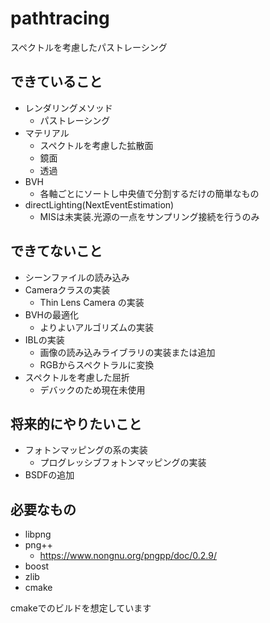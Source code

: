 # pathtracing

スペクトルを考慮したパストレーシング

## できていること

 - レンダリングメソッド
   - パストレーシング
 - マテリアル
   - スペクトルを考慮した拡散面 
   - 鏡面
   - 透過
 - BVH
   - 各軸ごとにソートし中央値で分割するだけの簡単なもの
 - directLighting(NextEventEstimation)
   - MISは未実装.光源の一点をサンプリング接続を行うのみ
    
## できてないこと
 - シーンファイルの読み込み
 - Cameraクラスの実装
   - Thin Lens Camera の実装
 - BVHの最適化
   - よりよいアルゴリズムの実装
 - IBLの実装
   - 画像の読み込みライブラリの実装または追加
   - RGBからスペクトラルに変換
 - スペクトルを考慮した屈折
    - デバックのため現在未使用

## 将来的にやりたいこと
 - フォトンマッピングの系の実装
    - プログレッシブフォトンマッピングの実装
 - BSDFの追加
   
## 必要なもの
- libpng
- png++
  - https://www.nongnu.org/pngpp/doc/0.2.9/
- boost
- zlib
- cmake

cmakeでのビルドを想定しています